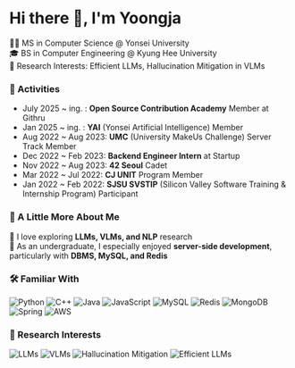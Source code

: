 <!-- Header Banner -->
<h1>Hi there 👋, I'm Yoongja</h1>

🧑‍🎓 MS in Computer Science @ Yonsei University  
🎓 BS in Computer Engineering @ Kyung Hee University  
🔬 Research Interests: Efficient LLMs, Hallucination Mitigation in VLMs  
<!-- 🌐 https://yoongja.github.io/ -->

<!-- Activities Section -->
### 💼 Activities

- July 2025 ~ ing. : **Open Source Contribution Academy** Member at Githru  
- Jan 2025 ~ ing. : **YAI** (Yonsei Artificial Intelligence) Member  
- Aug 2022 ~ Aug 2023: **UMC** (University MakeUs Challenge) Server Track Member  
- Dec 2022 ~ Feb 2023: **Backend Engineer Intern** at Startup  
- Nov 2022 ~ Aug 2023: **42 Seoul** Cadet  
- Mar 2022 ~ Jul 2022: **CJ UNIT** Program Member  
- Jan 2022 ~ Feb 2022: **SJSU SVSTIP** (Silicon Valley Software Training & Internship Program) Participant  

<!-- About Me Section -->
### 🌱 A Little More About Me

🤖 I love exploring **LLMs, VLMs, and NLP** research  
🧡 As an undergraduate, I especially enjoyed **server-side development**, particularly with **DBMS, MySQL, and Redis**  


<!-- Familiar With Section -->
### 🛠️ Familiar With

![Python](https://img.shields.io/badge/python-3670A0?style=for-the-badge&logo=python&logoColor=ffdd54)
![C++](https://img.shields.io/badge/c++-%2300599C.svg?style=for-the-badge&logo=c%2B%2B&logoColor=white)
![Java](https://img.shields.io/badge/java-%23ED8B00.svg?style=for-the-badge&logo=java&logoColor=white)
![JavaScript](https://img.shields.io/badge/javascript-%23F7DF1E.svg?style=for-the-badge&logo=javascript&logoColor=black)
![MySQL](https://img.shields.io/badge/mysql-%2300f.svg?style=for-the-badge&logo=mysql&logoColor=white)
![Redis](https://img.shields.io/badge/redis-%23DD0031.svg?style=for-the-badge&logo=redis&logoColor=white)
![MongoDB](https://img.shields.io/badge/mongodb-%2347A248.svg?style=for-the-badge&logo=mongodb&logoColor=white)
![Spring](https://img.shields.io/badge/spring-%236DB33F.svg?style=for-the-badge&logo=spring&logoColor=white)
![AWS](https://img.shields.io/badge/aws-%23FF9900.svg?style=for-the-badge&logo=amazonaws&logoColor=white)

<!-- Research Interests Section -->
### 🔬 Research Interests

![LLMs](https://img.shields.io/badge/LLMs-%23FFB6C1.svg?style=for-the-badge&logo=openai&logoColor=black)
![VLMs](https://img.shields.io/badge/VLMs-%238A2BE2.svg?style=for-the-badge&logo=opencv&logoColor=white)
![Hallucination Mitigation](https://img.shields.io/badge/Hallucination--Mitigation-%23FFA07A.svg?style=for-the-badge&logo=python&logoColor=white)
![Efficient LLMs](https://img.shields.io/badge/Efficient%20LLMs-%236A5ACD.svg?style=for-the-badge&logo=numpy&logoColor=white)


<!-- GitHub Stats Section -->
<!-- ##/# 📊 GitHub Stats -->

<!-- ![Top Langs](https://github-readme-stats.vercel.app/api/top-langs/?username=yoongja&layout=compact&theme=dracula&hide_border=true) -->
<!-- ![GitHub Stats](https://github-readme-stats.vercel.app/api?username=yoongja&show_icons=true&theme=dracula&hide_border=true) -->
